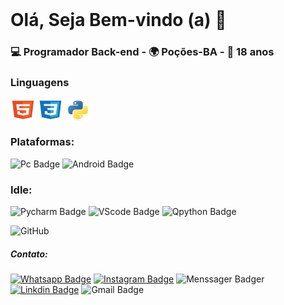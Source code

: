<div style="display: inline_block"><br>
  <h1>Olá, Seja Bem-vindo (a) 👋</h1>

  ### 💻 Programador Back-end - 🌍 Poções-BA - 🎈 18 anos
  
  <h3>Linguagens</h3>
  <img align="center" alt="HTML" height="30" width="40" src="https://raw.githubusercontent.com/devicons/devicon/master/icons/html5/html5-original.svg">
  <img align="center" alt="CSS" height="30" width="40" src="https://raw.githubusercontent.com/devicons/devicon/master/icons/css3/css3-original.svg">
  <img align="center" alt="Python" height="36" width="40" src="https://raw.githubusercontent.com/devicons/devicon/master/icons/python/python-original.svg">
</div>

### Plataformas:
![Pc Badge](https://img.shields.io/badge/Windows-0078D6?style=flat&logo=windows&logoColor=white)
![Android Badge](https://img.shields.io/badge/Android-3DDC84?style=flat&logo=android&logoColor=white)

### Idle:
![Pycharm Badge](https://img.shields.io/badge/pycharm-143?style=flat&logo=pycharm&logoColor=black&color=black&labelColor=green)
![VScode Badge](https://img.shields.io/badge/VScode-6C33AF?logo=visual%20studio)
![Qpython Badge](https://img.shields.io/badge/PyDroid-blue?style=flat&logo=android&logoColor=white)

![GitHub](https://github-readme-streak-stats.herokuapp.com/?user=Cailtom&theme=blue-green)

<p>
  <h5>Contato:</h1>
</p>

[![Whatsapp Badge](https://img.shields.io/badge/-WhatsApp-57D153?style=plastic&logo=whatsapp&logoColor=white)](https://wa.me/557799328936?text=%20)
[![Instagram Badge](https://img.shields.io/badge/-Instagram-E4405F?style=plastic&logo=Instagram&logoColor=white)](https://www.instagram.com/cailtom_oliveyra02)
![Menssager Badger](https://img.shields.io/badge/Messenger-00B2FF?style=plastic&logo=messenger&logoColor=white)
[![Linkdin Badge](https://img.shields.io/badge/-Linkedln-0077B5?style=plastic&logo=linkedin&logoColor=white)](https://www.linkedin.com/in/cailton-oliveira)
![Gmail Badge](https://img.shields.io/badge/Gmail-D14836?style=plastic&logo=gmail&logoColor=white)
 
